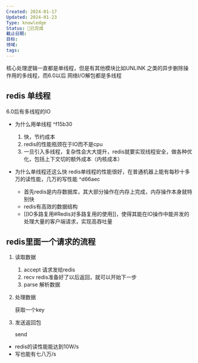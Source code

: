 ```yaml
---
Created: 2024-01-17
Updated: 2024-01-23
Type: knowledge
Status: 🎃已完成
截止日期: 
目标: 
领域: 
tags:
---
```



核心处理逻辑一直都是单线程，但是有其他模块比如UNLINK 之类的异步删除操作用的多线程，而6.0以后 网络I/O解包都是多线程
## redis 单线程

6.0后有多线程的IO

- 为什么用单线程 ^f15b30
  1.  快，节约成本  
  2.  redis的性能瓶颈在于IO而不是cpu
  3. 一旦引入多线程，复杂性会大大提升，redis就要实现线程安全，做各种优化，包括上下文切的额外成本（内核成本）


- 为什么单线程还这么快
	redis单线程的性能很好，在普通机器上能有每秒十多万的读性能，几万的写性能 ^d66aec
  - 首先redis是内存数据库，其大部分操作在内存上完成，内存操作本身就特别快
  - redis有高效的数据结构
  - [[IO多路复用#Redis对多路复用的使用]]，使得其能在IO操作中能并发的处理大量的客户端请求，实现高吞吐量

## redis里面一个请求的流程

 1. 读取数据

	1. accept 请求发给redis
	2. recv redis准备好了以后返回，就可以开始下一步
	3. parse 解析数据

 2. 处理数据

    获取一个key

 3. 发送返回包

    send

- redis的读性能能达到10W/s
- 写也能有七八万/s